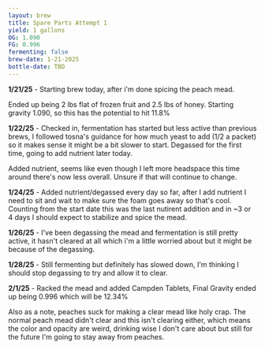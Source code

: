 ```yaml
---
layout: brew
title: Spare Parts Attempt 1
yield: 1 gallons
OG: 1.090
FG: 0.996
fermenting: false
brew-date: 1-21-2025
bottle-date: TBD
---
```


**1/21/25** - Starting brew today, after i'm done spicing the peach mead.

Ended up being 2 lbs flat of frozen fruit and 2.5 lbs of honey. Starting gravity 1.090, so this has the potential to hit 11.8%

**1/22/25** - Checked in, fermentation has started but less active than previous brews, I followed tosna's guidance for how much yeast to add (1/2 a packet) so it makes sense it might be a bit slower to start. Degassed for the first time, going to add nutrient later today.

Added nutrient, seems like even though I left more headspace this time around there's now less overall. Unsure if that will continue to change.

**1/24/25** - Added nutrient/degassed every day so far, after I add nutrient I need to sit and wait to make sure the foam goes away so that's cool. Counting from the start date this was the last nutirent addition and in ~3 or 4 days I should expect to stabilize and spice the mead.

**1/26/25** - I've been degassing the mead and fermentation is still pretty active, it hasn't cleared at all which i'm a little worried about but it might be because of the degassing.

**1/28/25** - Still fermenting but definitely has slowed down, I'm thinking I should stop degassing to try and allow it to clear.

**2/1/25** - Racked the mead and added Campden Tablets, Final Gravity ended up being 0.996 which will be 12.34%

Also as a note, peaches suck for making a clear mead like holy crap. The normal peach mead didn't clear and this isn't clearing either, which means the color and opacity are weird, drinking wise I don't care about but still for the future I'm going to stay away from peaches.

